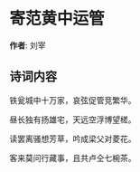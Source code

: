 # 寄范黄中运管

**作者**: 刘宰

## 诗词内容

铁瓮城中十万家，哀弦促管竞繁华。

昼长独有扬雄宅，天远空浮博望槎。

读罢离骚想芳草，吟成梁父对菱花。

客来莫问行藏事，且共卢仝七椀茶。

